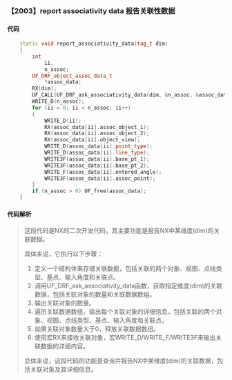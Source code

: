 ### 【2003】report associativity data 报告关联性数据

#### 代码

```cpp
    static void report_associativity_data(tag_t dim)  
    {  
        int  
            ii,  
            n_assoc;  
        UF_DRF_object_assoc_data_t  
            *assoc_data;  
        RX(dim);  
        UF_CALL(UF_DRF_ask_associativity_data(dim, &n_assoc, &assoc_data));  
        WRITE_D(n_assoc);  
        for (ii = 0; ii < n_assoc; ii++)  
        {  
            WRITE_D(ii);  
            RX(assoc_data[ii].assoc_object_1);  
            RX(assoc_data[ii].assoc_object_2);  
            RX(assoc_data[ii].object_view);  
            WRITE_D(assoc_data[ii].point_type);  
            WRITE_D(assoc_data[ii].line_type);  
            WRITE3F(assoc_data[ii].base_pt_1);  
            WRITE3F(assoc_data[ii].base_pt_2);  
            WRITE_F(assoc_data[ii].entered_angle);  
            WRITE3F(assoc_data[ii].assoc_point);  
        }  
        if (n_assoc > 0) UF_free(assoc_data);  
    }

```

#### 代码解析

> 这段代码是NX的二次开发代码，其主要功能是报告NX中某维度(dim)的关联数据。
>
> 具体来说，它执行以下步骤：
>
> 1. 定义一个结构体来存储关联数据，包括关联的两个对象、视图、点线类型、基点、输入角度和关联点。
> 2. 调用UF_DRF_ask_associativity_data函数，获取指定维度(dim)的关联数据，包括关联对象的数量和关联数据数组。
> 3. 输出关联对象的数量。
> 4. 遍历关联数据数组，输出每个关联对象的详细信息，包括关联的两个对象、视图、点线类型、基点、输入角度和关联点。
> 5. 如果关联对象数量大于0，释放关联数据数组。
> 6. 使用宏RX来接收关联对象，宏WRITE_D/WRITE_F/WRITE3F来输出关联数据的详细内容。
>
> 总体来说，这段代码的功能是查询并报告NX中某维度(dim)的关联数据，包括关联对象及其详细信息。
>

